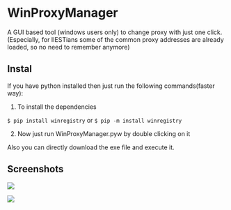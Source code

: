 # WinProxyManager
A GUI based tool (windows users only) to change proxy with just one click. 
(Especially, for IIESTians some of the common proxy addresses are already loaded, so no need to remember anymore)

## Instal

If you have python installed then just run the following commands(faster way):

1. To install the dependencies 

```$ pip install winregistry```
or
```$ pip -m install winregistry```

2. Now just run WinProxyManager.pyw by double clicking on it

Also you can directly download the exe file and execute it.


## Screenshots

![](https://github.com/arnabsen1729/WinProxyManager/blob/master/screenshots/ss1.PNG)

![](https://github.com/arnabsen1729/WinProxyManager/blob/master/screenshots/ss2.PNG)
